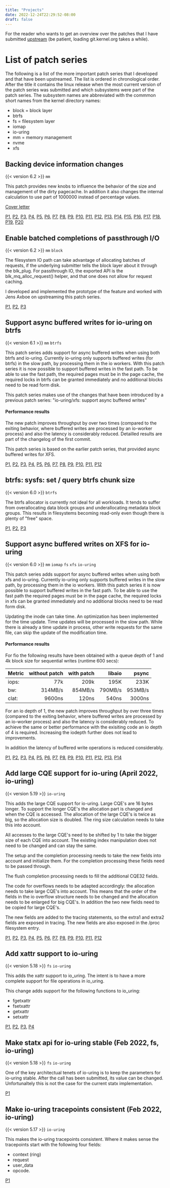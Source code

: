 ```yaml
---
title: "Projects"
date: 2022-12-24T22:29:52-08:00
draft: false
---
```


For the reader who wants to get an overview over the patches that I have submitted
[upstream](https://git.kernel.org/pub/scm/linux/kernel/git/next/linux-next.git/log/?qt=grep&q=stefan+roesch) (be patient, loading git.kernel.org takes a while).

# List of patch series
The following is a list of the more important patch series that I developed and that have been upstreamed.
The list is ordered in chronological order. After the title it contains the linux release when the most current version
of the patch series was submitted and which subsystems were part of the patch series. The subsystem names are
abbreviated with the commmon short names from the kernel directory names:
- block = block layer
- btrfs
- fs = filesystem layer
- iomap
- io-uring
- mm = memory management
- nvme
- xfs

## Backing device information changes
{{< version 6.2 >}} `mm`

This patch provides new knobs to influence the behavior of the size and management of the
dirty pagecache. In addition it also changes the internal calculation to use part of 1000000
instead of percentage values. 

[Cover letter](https://lore.kernel.org/all/20221119005215.3052436-1-shr@devkernel.io/T/#u)

[P1](https://git.kernel.org/pub/scm/linux/kernel/git/next/linux-next.git/commit/?id=8e9d5ead865a1a7af74a444d2f00f1ef4539bfba), [P2](https://git.kernel.org/pub/scm/linux/kernel/git/next/linux-next.git/commit/?id=27bbe9d48d4e298864e18b39f091342c68b81637), [P3](https://git.kernel.org/pub/scm/linux/kernel/git/next/linux-next.git/commit/?id=16b837eb84e6948f92411eb32e97a05f89733ddc), [P4](https://git.kernel.org/pub/scm/linux/kernel/git/next/linux-next.git/commit/?id=ae82291e9ca47c3d6da6b77a00f427754aca413e), [P5](https://git.kernel.org/pub/scm/linux/kernel/git/next/linux-next.git/commit/?id=00df7d51263b46ed93f7572e2d09579746f7b1eb), [P6](https://git.kernel.org/pub/scm/linux/kernel/git/next/linux-next.git/commit/?id=efc3e6ad53ea14225b434fddca261c9a1c56c707), [P7](https://git.kernel.org/pub/scm/linux/kernel/git/next/linux-next.git/commit/?id=1bf27e98d26d1e62166a456ef17460be085cbe0b), [P8](https://git.kernel.org/pub/scm/linux/kernel/git/next/linux-next.git/commit/?id=c56e049a5e401a177c7c9b39a3bcc973ff5cec0b), [P9](https://git.kernel.org/pub/scm/linux/kernel/git/next/linux-next.git/commit/?id=c354d9268d7825eb8643f658c5091079d4f11a4a), [P10](https://git.kernel.org/pub/scm/linux/kernel/git/next/linux-next.git/commit/?id=712c00d66a342a3ed375df41c3df7d3d2abad2c0), [P11](https://git.kernel.org/pub/scm/linux/kernel/git/next/linux-next.git/commit/?id=8021fb3232f265b81c7e4e7aba15bc3a04ff1fd3), [P12](https://git.kernel.org/pub/scm/linux/kernel/git/next/linux-next.git/commit/?id=803c98050569850be5fd51a2025c67622de887d9), [P13](https://git.kernel.org/pub/scm/linux/kernel/git/next/linux-next.git/commit/?id=9c84819bd64ec15cb15d041c45ebe4725e9d4f3b), [P14](https://git.kernel.org/pub/scm/linux/kernel/git/next/linux-next.git/commit/?id=9c832a8d571784c998d0f9f5df480c62f7f3064c), [P15](https://git.kernel.org/pub/scm/linux/kernel/git/next/linux-next.git/commit/?id=4e230b406eda9bdf7f8a71e2cc3df18a824abcb0), [P16](https://git.kernel.org/pub/scm/linux/kernel/git/next/linux-next.git/commit/?id=bca52dcbadc583f4db6435599c44a79f97293f06), [P17](https://git.kernel.org/pub/scm/linux/kernel/git/next/linux-next.git/commit/?id=54790f30fea74247e2f38b4a632ee3dc2fe42d86), [P18](https://git.kernel.org/pub/scm/linux/kernel/git/next/linux-next.git/commit/?id=2c44af4f2aaa260199f218f11920c406e688693c), [P19](https://git.kernel.org/pub/scm/linux/kernel/git/next/linux-next.git/commit/?id=ad3e6dabf6f7d9ffd68eb711191ef16cdbdd25f0), [P20](https://git.kernel.org/pub/scm/linux/kernel/git/next/linux-next.git/commit/?id=eba39236f18da7a50b6c51df5d902ee72c43e760)

## Enable batched completions of passthrough I/O
{{< version 6.2 >}} `mm` `block` 

The filesystem IO path can take advantage of allocating batches of
requests, if the underlying submitter tells the block layer about it
through the blk_plug. For passthrough IO, the exported API is the
blk_mq_alloc_request() helper, and that one does not allow for
request caching.

I developed and implemented the prototype of the feature and worked with
Jens Axboe on upstreaming this patch series.

[P1](https://git.kernel.org/pub/scm/linux/kernel/git/next/linux-next.git/commit/?id=ab3e1d3bbab9e973aeb4dd4603251578658a47ff), [P2](https://git.kernel.org/pub/scm/linux/kernel/git/next/linux-next.git/commit/?id=c0a7ba77e81b8440d10f38559a5e1d219ff7e87c), [P3](https://git.kernel.org/pub/scm/linux/kernel/git/next/linux-next.git/commit/?id=851eb780decb7180bcf09fad0035cba9aae669df)

## Support async buffered writes for io-uring on btrfs
{{< version 6.1 >}} `mm` `btrfs` 

This patch series adds support for async buffered writes when using both
btrfs and io-uring. Currently io-uring only supports buffered writes (for btrfs)
in the slow path, by processing them in the io workers. With this patch series
it is now possible to support buffered writes in the fast path. To be able to use
the fast path, the required pages must be in the page cache, the required locks
in btrfs can be granted immediately and no additional blocks need to be read
form disk.

This patch series makes use of the changes that have been introduced by a
previous patch series: "io-uring/xfs: support async buffered writes"

#### Performance results

The new patch improves throughput by over two times (compared to the exiting
behavior, where buffered writes are processed by an io-worker process) and also
the latency is considerably reduced. Detailled results are part of the changelog
of the first commit.

This patch series is based on the earlier patch series, that provided async buffered writes for XFS.

[P1](https://git.kernel.org/pub/scm/linux/kernel/git/next/linux-next.git/commit/?id=611df5d6616d80a22906c352ccd80c395982fbd9), [P2](https://git.kernel.org/pub/scm/linux/kernel/git/next/linux-next.git/commit/?id=857bc13f857aea957ae038b2b43c28560976024a), [P3](https://git.kernel.org/pub/scm/linux/kernel/git/next/linux-next.git/commit/?id=26ce91144631a402ff82c93358d8880326a7caa3), [P4](https://git.kernel.org/pub/scm/linux/kernel/git/next/linux-next.git/commit/?id=1daedb1d6bf24c7185e00cd341404f262f8de7c8), [P5](https://git.kernel.org/pub/scm/linux/kernel/git/next/linux-next.git/commit/?id=d2c7a19f5c82ace6ea0ec00ae53c6dd97ee8e274), [P6](https://git.kernel.org/pub/scm/linux/kernel/git/next/linux-next.git/commit/?id=80f9d24130e45b01984a918d6b2006c10687b138), [P7](https://git.kernel.org/pub/scm/linux/kernel/git/next/linux-next.git/commit/?id=fc2260001232766c1836d5a6053913194ce23f88), [P8](https://git.kernel.org/pub/scm/linux/kernel/git/next/linux-next.git/commit/?id=2fcab928ccc2bac0c22e3b3b04f5acf0dc8de96b), [P9](https://git.kernel.org/pub/scm/linux/kernel/git/next/linux-next.git/commit/?id=304e45acdb8f68a974e8a64a6296803530bb851f), [P10](https://git.kernel.org/pub/scm/linux/kernel/git/next/linux-next.git/commit/?id=965f47aeb5deddc59a1ace28e99b2a578df57305), [P11](https://git.kernel.org/pub/scm/linux/kernel/git/next/linux-next.git/commit/?id=c922b016f353eafb69997d8c0f06efdf945315ce), [P12](https://git.kernel.org/pub/scm/linux/kernel/git/next/linux-next.git/commit/?id=926078b21db91b72b444277fdc2166914cf113fc)

## btrfs: sysfs: set / query btrfs chunk size
{{< version 6.0 >}} `btrfs` 

The btrfs allocator is currently not ideal for all workloads. It tends
to suffer from overallocating data block groups and underallocating
metadata block groups. This results in filesystems becoming read-only
even though there is plenty of "free" space.

[P1](https://git.kernel.org/pub/scm/linux/kernel/git/next/linux-next.git/commit/?id=f6fca3917b4d99d8c13901738afec35f570a3c2f), [P2](https://git.kernel.org/pub/scm/linux/kernel/git/next/linux-next.git/commit/?id=19fc516a516f624fa3b0c329929561186247537e), [P3](https://git.kernel.org/pub/scm/linux/kernel/git/next/linux-next.git/commit/?id=22c55e3bbb20c60846812ea2b8ea0f3153c0df73)

## Support async buffered writes on XFS for io-uring
{{< version 6.0 >}} `mm` `iomap` `fs` `xfs` `io-uring`

This patch series adds support for async buffered writes when using both
xfs and io-uring. Currently io-uring only supports buffered writes in the
slow path, by processing them in the io workers. With this patch series it is
now possible to support buffered writes in the fast path. To be able to use
the fast path the required pages must be in the page cache, the required locks
in xfs can be granted immediately and no additional blocks need to be read
form disk.

Updating the inode can take time. An optimization has been implemented for
the time update. Time updates will be processed in the slow path. While there
is already a time update in process, other write requests for the same file,
can skip the update of the modification time.

#### Performance results
For fio the following results have been obtained with a queue depth of
1 and 4k block size for sequential writes (runtime 600 secs):

| Metric       | without patch       |   with patch   |  libaio   |  psync     |
| :---         |             ---:    |         ---:   |      ---: |       ---: |
| iops:        |     77k             |      209k      |   195K    |  233K      |
| bw:          |    314MB/s          |      854MB/s   |   790MB/s |  953MB/s   |
| clat:        |   9600ns            |      120ns     |   540ns   | 3000ns     |


For an io depth of 1, the new patch improves throughput by over three times
(compared to the exiting behavior, where buffered writes are processed by an
io-worker process) and also the latency is considerably reduced. To achieve the
same or better performance with the exisiting code an io depth of 4 is required.
Increasing the iodepth further does not lead to improvements.

In addition the latency of buffered write operations is reduced considerably.

[P1](https://git.kernel.org/pub/scm/linux/kernel/git/next/linux-next.git/commit/?id=ea6813be07dcdc072aa9ad18099115a74cecb5e1), [P2](https://git.kernel.org/pub/scm/linux/kernel/git/next/linux-next.git/commit/?id=e92eebbb09218e128e559cf12b65317721309324), [P3](https://git.kernel.org/pub/scm/linux/kernel/git/next/linux-next.git/commit/?id=fe6c9c6e3e3e332b998393d214fba9d09ab0acb0), [P4](https://git.kernel.org/pub/scm/linux/kernel/git/next/linux-next.git/commit/?id=9753b868fda48330ce358df203c0069ac0788ac0), [P5](https://git.kernel.org/pub/scm/linux/kernel/git/next/linux-next.git/commit/?id=cae2de6978915991a564e3c5c69b66b629c031af), [P6](https://git.kernel.org/pub/scm/linux/kernel/git/next/linux-next.git/commit/?id=18e419f6e80a6d3c8aaab94abd55c3b41741d8df), [P7](https://git.kernel.org/pub/scm/linux/kernel/git/next/linux-next.git/commit/?id=8017553980d0bbfef3e66c583363828565afd6da), [P8](https://git.kernel.org/pub/scm/linux/kernel/git/next/linux-next.git/commit/?id=faf99b563558f74188b7ca34faae1c1da49a7261), [P9](https://git.kernel.org/pub/scm/linux/kernel/git/next/linux-next.git/commit/?id=6a2aa5d85de534471dd023773236f113eaef26f0), [P10](https://git.kernel.org/pub/scm/linux/kernel/git/next/linux-next.git/commit/?id=66fa3cedf16abc82d19b943e3289c82e685419d5), [P11](https://git.kernel.org/pub/scm/linux/kernel/git/next/linux-next.git/commit/?id=4e17aaab54359fa2cdeb0080c822a08f2980f979), [P12](https://git.kernel.org/pub/scm/linux/kernel/git/next/linux-next.git/commit/?id=1c849b481b3e4f8c36f297cd3aa88ef52a19cee9), [P13](https://git.kernel.org/pub/scm/linux/kernel/git/next/linux-next.git/commit/?id=9641506b2deed1bb6be7464a95d62c472eca0e8e), [P14](https://git.kernel.org/pub/scm/linux/kernel/git/next/linux-next.git/commit/?id=1aa91d9c993397858a50c433933ea119903fdea2)

## Add large CQE support for io-uring (April 2022, io-uring)
{{< version 5.19 >}} `io-uring`

This adds the large CQE support for io-uring. Large CQE's are 16 bytes longer.
To support the longer CQE's the allocation part is changed and when the CQE is
accessed.
The allocation of the large CQE's is twice as big, so the allocation size is
doubled. The ring size calculation needs to take this into account.

All accesses to the large CQE's need to be shifted by 1 to take the bigger size
of each CQE into account. The existing index manipulation does not need to be
changed and can stay the same.

The setup and the completion processing needs to take the new fields into
account and initialize them. For the completion processing these fields need
to be passed through.

The flush completion processing needs to fill the additional CQE32 fields.

The code for overflows needs to be adapted accordingly: the allocation needs to
take large CQE's into account. This means that the order of the fields in the io
overflow structure needs to be changed and the allocation needs to be enlarged
for big CQE's.
In addition the two new fields need to be copied for large CQE's.

The new fields are added to the tracing statements, so the extra1 and extra2
fields are exposed in tracing. The new fields are also exposed in the /proc
filesystem entry.

[P1](https://git.kernel.org/pub/scm/linux/kernel/git/next/linux-next.git/commit/?id=7a51e5b44b92686eebd3e1b46b86e1eb4db975db), [P2](https://git.kernel.org/pub/scm/linux/kernel/git/next/linux-next.git/commit/?id=4e5bc0a9a1d0be5b20a0366fbfbe5a99d61c6003), [P3](https://git.kernel.org/pub/scm/linux/kernel/git/next/linux-next.git/commit/?id=baf9cb643b485d57c404b0ea9c1865036dde9eb7), [P4](https://git.kernel.org/pub/scm/linux/kernel/git/next/linux-next.git/commit/?id=916587984facd01a2f4a2e327d721601a94ed1ed), [P5](https://git.kernel.org/pub/scm/linux/kernel/git/next/linux-next.git/commit/?id=effcf8bdeb03aa726e9db834325c650e1700b041), [P6](https://git.kernel.org/pub/scm/linux/kernel/git/next/linux-next.git/commit/?id=2fee6bc6407848043798698116b8fd81d1fe470a), [P7](https://git.kernel.org/pub/scm/linux/kernel/git/next/linux-next.git/commit/?id=0e2e5c47fed68ce203f2c6978188cc49a2a96e26), [P8](https://git.kernel.org/pub/scm/linux/kernel/git/next/linux-next.git/commit/?id=e45a3e05008d52c6db63a3a01a9cdc7d89cd133a), [P9](https://git.kernel.org/pub/scm/linux/kernel/git/next/linux-next.git/commit/?id=c4bb964fa092fb68645a852365dfe9855fef178a), [P10](https://git.kernel.org/pub/scm/linux/kernel/git/next/linux-next.git/commit/?id=f9b3dfcc68a502ef82e50274e2e7e9e91f6bf4e2), [P11](https://git.kernel.org/pub/scm/linux/kernel/git/next/linux-next.git/commit/?id=76c68fbf1a1f97afed0c8f680ee4e3f4da3e720d), [P12](https://git.kernel.org/pub/scm/linux/kernel/git/next/linux-next.git/commit/?id=2bb04df7c2af9dad5d28771c723bc39b01cf7df4)

## Add xattr support to io-uring
{{< version 5.18 >}} `fs` `io-uring`

This adds the xattr support to io_uring. The intent is to have a more
complete support for file operations in io_uring.

This change adds support for the following functions to io_uring:
- fgetxattr
- fsetxattr
- getxattr
- setxattr

[P1](https://git.kernel.org/pub/scm/linux/kernel/git/next/linux-next.git/commit/?id=1a91794ce8481a293c5ef432feb440aee1455619), [P2](https://git.kernel.org/pub/scm/linux/kernel/git/next/linux-next.git/commit/?id=c975cad931570004b5f51248424a2a696fb65630), [P3](https://git.kernel.org/pub/scm/linux/kernel/git/next/linux-next.git/commit/?id=e9621e2bec80fe63f677a759066a5089b292f43a), [P4](https://git.kernel.org/pub/scm/linux/kernel/git/next/linux-next.git/commit/?id=a56834e0fafe0adf7f22a28a5dbec3e8c3031a0e)

## Make statx api for io-uring stable (Feb 2022, fs, io-uring)
{{< version 5.18 >}} `fs` `io-uring`

One of the key architectual tenets of io-uring is to keep the
parameters for io-uring stable. After the call has been submitted,
its value can be changed.  Unfortunaltely this is not the case for
the current statx implementation.

[P1](https://git.kernel.org/pub/scm/linux/kernel/git/next/linux-next.git/commit/?id=1b6fe6e0dfecf8c82a64fb87148ad9333fa2f62e)

## Make io-uring tracepoints consistent (Feb 2022, io-uring)
{{< version 5.17 >}} `io-uring`

This makes the io-uring tracepoints consistent. Where it makes sense
the tracepoints start with the following four fields:
- context (ring)
- request
- user_data
- opcode.

[P1](https://git.kernel.org/pub/scm/linux/kernel/git/next/linux-next.git/commit/?id=502c87d65564cbfd65b1621309bcd900390eca81)

